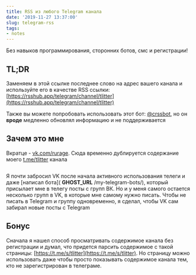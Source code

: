 ```yaml
---
title: RSS из любого Telegram канала
date: '2019-11-27 13:37:00'
slug: telegram-rss
tags:
- notes
---
```


Без навыков программирования, сторонних ботов, смс и регистрации!

## TL;DR

Заменяем в этой ссылке последнее слово на адрес вашего канала и используйте его в качестве RSS ссылки: [https://rsshub.app/telegram/channel/tlitter](https://rsshub.app/telegram/channel/tlitter)

Также вы можете попробовать использовать этот бот: [@crssbot](https://t.me/crssbot), но он **вроде** медленно обновлял информацию и не поддерживается

## Зачем это мне

Вкратце - [vk.com/rurage](https://vk.com/rurage). Сюда временно дублируется содержание моего [t.me/tlitter](https://t.me/tlitter) канала

<figure class="kg-card kg-image-card"><img src="https://s3.blog.amd-nick.me/2019/11/image-12.png" class="kg-image" alt loading="lazy"></img></figure>

Я почти забросил VK после начала активного использования телеги и даже [написал бота]( __GHOST_URL__ /my-telegram-bots/), который присылает мне в телегу посты с групп ВК. Но и у меня самого остается несколько групп в VK, в которые мне самому нужно писать. Чтобы не писать в Telegram и группу одновременно, я сделал, чтобы VK сам забирал новые посты с Telegram

## Бонус

Сначала я нашел способ просматривать содержимое канала без регистрации и думал, что придется парсить содержимое с такой страницы: [https://t.me/s/tlitter](https://t.me/s/tlitter). Но страницу можно использовать даже чтобы просто показывать содержимое канала тем, кто не зарегистрирован в телеграме.


